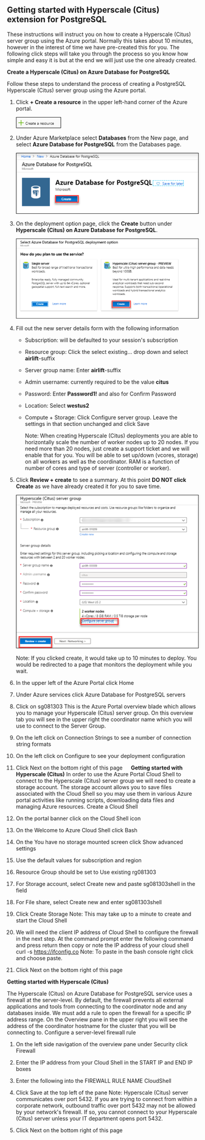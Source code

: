 Getting started with Hyperscale (Citus) extension for PostgreSQL
-------------------------------------------------------------------

These instructions will instruct you on how to create a Hyperscale (Citus) server group using the Azure portal. Normally this takes about 10 minutes, however in the interest of time we have pre-created this for you. The following click steps will take you through the process so you know how simple and easy it is but at the end we will just use the one already created.

**Create a Hyperscale (Citus) on Azure Database for PostgreSQL**

Follow these steps to understand the process of creating a PostgreSQL Hyperscale (Citus) server group using the Azure portal.
 
1.	Click **+ Create a resource** in the upper left-hand corner of the Azure portal.

    ![](Images/1.png)
 
2.	Under Azure Marketplace select **Databases** from the New page, and select **Azure Database for PostgreSQL** from the Databases page.

    ![](Images/2.png)
 
3.	On the deployment option page, click the **Create** button under **Hyperscale (Citus) on Azure Database for PostgreSQL**.

    ![](Images/3.png)
 
4.	Fill out the new server details form with the following information 

     * Subscription: will be defaulted to your session's subscription     
     * Resource group: Click the select existing... drop down and select **airlift**-suffix
     * Server group name: Enter **airlift**-suffix
     * Admin username: currently required to be the value **citus**     
     * Password: Enter **Password1!** and also for Confirm Password
     * Location: Select **westus2**
     * Compute + Storage: Click Configure server group. Leave the settings in that section unchanged and click Save
     
       Note: When creating Hyperscale (Citus) deployments you are able to horizontally scale the number of worker nodes up to 20 nodes. If you need more than 20 nodes, just create a support ticket and we will enable that for you. You will be able to set up/down (vcores, storage) on all workers as well as the coordinator. RAM is a function of number of cores and type of server (controller or worker).
 
5.	Click **Review + create** to see a summary. At this point **DO NOT click Create** as we have already created it for you to save time.

    ![](Images/6.png)

       Note: If you clicked create, it would take up to 10 minutes to deploy. You would be redirected to a page that monitors the deployment while you wait.
 
6.	In the upper left of the Azure Portal click Home 
 
7.	Under Azure services click Azure Database for PostgreSQL servers 
 
8.	Click on sg081303 
This is the Azure Portal overview blade which allows you to manage your Hyperscale (Citus) server group. On this overview tab you will see in the upper right the coordinator name which you will use to connect to the Server Group.
 
9.	On the left click on Connection Strings to see a number of connection string formats 
 
10.	On the left click on Configure to see your deployment configuration 
 
11.	Click Next on the bottom right of this page 
 
**Getting started with Hyperscale (Citus)**
In order to use the Azure Portal Cloud Shell to connect to the Hyperscale (Citus) server group we will need to create a storage account. The storage account allows you to save files associated with the Cloud Shell so you may use them in various Azure portal activities like running scripts, downloading data files and managing Azure resources.
Create a Cloud Shell
 
1.	On the portal banner click on the Cloud Shell icon 
 
2.	On the Welcome to Azure Cloud Shell click Bash 
 
3.	On the You have no storage mounted screen click Show advanced settings 
 
4.	Use the default values for subscription and region 
 
5.	Resource Group should be set to Use existing rg081303 
 
6.	For Storage account, select Create new and paste 
sg081303shell
in the field
 
7.	For File share, select Create new and enter 
sg081303shell
 
8.	Click Create Storage 
Note: This may take up to a minute to create and start the Cloud Shell
 
9.	We will need the client IP address of Cloud Shell to configure the firewall in the next step. At the command prompt enter the following command and press return then copy or note the IP address of your cloud shell 
curl -s https://ifconfig.co
Note: To paste in the bash console right click and choose paste.
 
10.	Click Next on the bottom right of this page 

**Getting started with Hyperscale (Citus)**

The Hyperscale (Citus) on Azure Database for PostgreSQL service uses a firewall at the server-level. By default, the firewall prevents all external applications and tools from connecting to the coordinator node and any databases inside. We must add a rule to open the firewall for a specific IP address range.
On the Overview pane in the upper right you will see the address of the coordinator hostname for the cluster that you will be connecting to.
Configure a server-level firewall rule
 
1.	On the left side navigation of the overview pane under Security click Firewall 
 
2.	Enter the IP address from your Cloud Shell in the START IP and END IP boxes 
 
3.	Enter the following into the FIREWALL RULE NAME 
CloudShell
 
4.	Click Save at the top left of the pane 
Note: Hyperscale (Citus) server communicates over port 5432. If you are trying to connect from within a corporate network, outbound traffic over port 5432 may not be allowed by your network's firewall. If so, you cannot connect to your Hyperscale (Citus) server unless your IT department opens port 5432.
 
5.	Click Next on the bottom right of this page 




 

